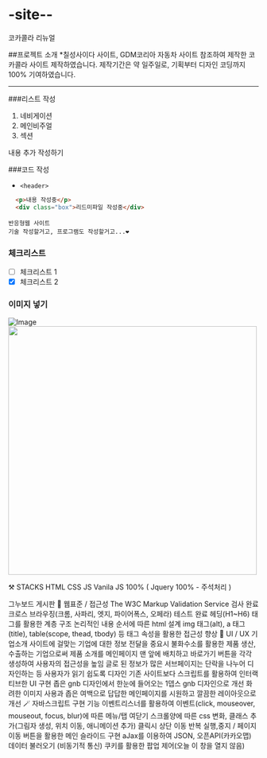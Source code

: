 # -site--
코카콜라 리뉴얼

##프로젝트 소개
*칠성사이다 사이트, GDM코리아 자동차 사이트 참조하여 제작한 코카콜라 사이트 제작하였습니다.
제작기간은 약 일주일로, 기획부터 디자인 코딩까지 100% 기여하였습니다.

---

###리스트 작성
1. 네비게이션
2. 메인비주얼
3. 섹션



내용 추가 작성하기

###코드 작성

- `<header>`
```html
  <p>내용 작성중</p>
  <div class="box">리드미파일 작성중</div>
```
    반응형웹 사이트
    기술 작성할거고, 프로그램도 작성할거고...❤

### 체크리스트
- [ ] 체크리스트 1
- [x] 체크리스트 2

### 이미지 넣기
![Image](https://github.com/user-attachments/assets/534f6a6f-a63a-40ed-824b-7222f6104c9c)
<img src="![Image](https://github.com/user-attachments/assets/534f6a6f-a63a-40ed-824b-7222f6104c9c)" style="width: 500px"/>


⚒️ STACKS
HTML
CSS
JS
Vanila JS 100% ( Jquery 100% - 주석처리 )

그누보드 게시판
🔎 웹표준 / 접근성
The W3C Markup Validation Service 검사 완료
크로스 브라우징(크롬, 사파리, 엣지, 파이어폭스, 오페라) 테스트 완료
헤딩(H1~H6) 태그를 활용한 계층 구조
논리적인 내용 순서에 따른 html 설계
img 태그(alt), a 태그(title), table(scope, thead, tbody) 등 태그 속성을 활용한 접근성 향상
🌈 UI / UX
기업소개 사이트에 걸맞는 기업에 대한 정보 전달을 중요시
불화수소를 활용한 제품 생산, 수출하는 기업으로써 제품 소개를 메인페이지 맨 앞에 배치하고 바로가기 버튼을 각각 생성하여 사용자의 접근성을 높임
글로 된 정보가 많은 서브페이지는 단락을 나누어 디자인하는 등 사용자가 읽기 쉽도록 디자인
기존 사이트보다 스크립트를 활용하여 인터랙티브한 UI 구현
좁은 gnb 디자인에서 한눈에 들어오는 1뎁스 gnb 디자인으로 개선
화려한 이미지 사용과 좁은 여백으로 답답한 메인페이지를 시원하고 깔끔한 레이아웃으로 개선
🪄 자바스크립트 구현 기능
이벤트리스너를 활용하여 이벤트(click, mouseover, mouseout, focus, blur)에 따른 메뉴/탭 여닫기
스크롤양에 따른 css 변화, 클래스 추가(그림자 생성, 위치 이동, 애니메이션 추가)
클릭시 상단 이동
반복 실행,중지 / 페이지 이동 버튼을 활용한 메인 슬라이드 구현
aJax를 이용하여 JSON, 오픈API(카카오맵) 데이터 불러오기 (비동기적 통신)
쿠키를 활용한 팝업 제어(오늘 이 창을 열지 않음)
